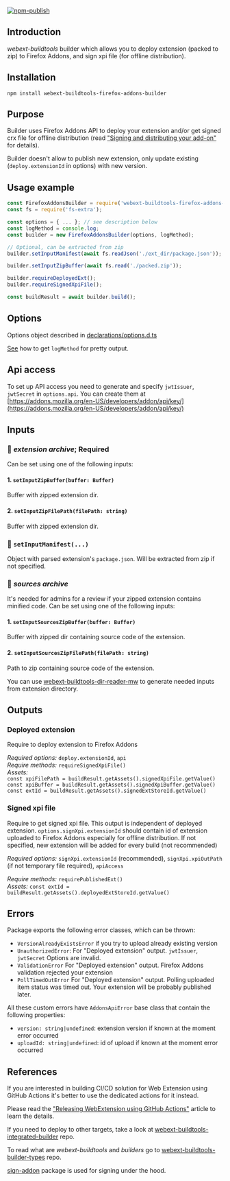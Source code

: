 [![npm-publish](https://github.com/cardinalby/webext-buildtools-firefox-addons-builder/actions/workflows/npm-publish.yml/badge.svg)](https://github.com/cardinalby/webext-buildtools-firefox-addons-builder/actions/workflows/npm-publish.yml)

## Introduction
*webext-buildtools* builder which allows you to deploy extension (packed to zip) 
to Firefox Addons, and sign xpi file (for offline distribution).

## Installation
`npm install webext-buildtools-firefox-addons-builder`

## Purpose

Builder uses Firefox Addons API to deploy your extension and/or get signed crx 
file for offline distribution 
(read ["Signing and distributing your add-on"](https://developer.mozilla.org/en-US/docs/Mozilla/Add-ons/Distribution) for details).

Builder doesn't allow to publish new extension, only update existing (`deploy.extensionId` in options) 
with new version.  

## Usage example
```js
const FirefoxAddonsBuilder = require('webext-buildtools-firefox-addons-builder').default;
const fs = require('fs-extra');

const options = { ... }; // see description below
const logMethod = console.log;
const builder = new FirefoxAddonsBuilder(options, logMethod);

// Optional, can be extracted from zip
builder.setInputManifest(await fs.readJson('./ext_dir/package.json'));

builder.setInputZipBuffer(await fs.read('./packed.zip'));

builder.requireDeployedExt();
builder.requireSignedXpiFile();

const buildResult = await builder.build();
``` 

## Options
Options object described in [declarations/options.d.ts](./declarations/options.d.ts)

[See](https://github.com/cardinalby/webext-buildtools-integrated-builder/blob/master/logMethod.md) how to get `logMethod` for pretty output.

## Api access
To set up API access you need to generate and specify `jwtIssuer`, `jwtSecret` in `options.api`.
You can create them at [https://addons.mozilla.org/en-US/developers/addon/api/key/](https://addons.mozilla.org/en-US/developers/addon/api/key/)

## Inputs

### 🔸 _extension archive_; **Required**
Can be set using one of the following inputs:

#### 1. `setInputZipBuffer(buffer: Buffer)`
Buffer with zipped extension dir.

#### 2. `setInputZipFilePath(filePath: string)`
Buffer with zipped extension dir.

### 🔹 `setInputManifest(...)`
Object with parsed extension's `package.json`. Will be extracted from zip if not specified.

### 🔹 _sources archive_
It's needed for admins for a review if your zipped extension contains minified code.
Can be set using one of the following inputs:

#### 1. `setInputSourcesZipBuffer(buffer: Buffer)` 
Buffer with zipped dir containing source code of the extension. 

#### 2. `setInputSourcesZipFilePath(filePath: string)`
Path to zip containing source code of the extension.

You can use [webext-buildtools-dir-reader-mw](https://www.npmjs.com/package/webext-buildtools-dir-reader-mw)
to generate needed inputs from extension directory.

## Outputs

### Deployed extension
Require to deploy extension to Firefox Addons<br>

*Required options:* `deploy.extensionId`, `api` <br>
*Require methods:* `requireSignedXpiFile()` <br>
*Assets:* <br> 
`const xpiFilePath = buildResult.getAssets().signedXpiFile.getValue()` <br>
`const xpiBuffer = buildResult.getAssets().signedXpiBuffer.getValue()` <br>
`const extId = buildResult.getAssets().signedExtStoreId.getValue()`

### Signed xpi file
Require to get signed xpi file. This output is independent of deployed extension.
`options.signXpi.extensionId` should contain id of extension uploaded to Firefox Addons 
especially for offline distribution. If not specified, new extension will be added 
for every build (not recommended)

*Required options:* `signXpi.extensionId` (recommended), `signXpi.xpiOutPath` 
(if not temporary file required), `apiAccess` <br>

*Require methods:* `requirePublishedExt()` <br>
*Assets:* 
`const extId = buildResult.getAssets().deployedExtStoreId.getValue()` 

## Errors

Package exports the following error classes, which can be thrown:

* `VersionAlreadyExistsError` if you try to upload already existing version
* `UnauthorizedError`: For "Deployed extension" output.
  `jwtIssuer`, `jwtSecret` Options are invalid.
* `ValidationError` For "Deployed extension" output. Firefox Addons validation rejected your extension
* `PollTimedOutError` For "Deployed extension" output. Polling uploaded item status was timed out.
Your extension will be probably published later.

All these custom errors have `AddonsApiError` base class that contain the following properties:
- `version: string|undefined`: extension version if known at the moment error occurred
- `uploadId: string|undefined`: id of upload if known at the moment error occurred

## References

If you are interested in building CI/CD solution for Web Extension using GitHub Actions it's better
to use the dedicated actions for it instead.

Please read the ["Releasing WebExtension using GitHub Actions"](https://cardinalby.github.io/blog/post/github-actions/webext/1-introduction/) article to learn the details.

If you need to deploy to other targets, take a look at
[webext-buildtools-integrated-builder](https://github.com/cardinalby/webext-buildtools-integrated-builder) repo.

To read what are *webext-buildtools* and *builders* go to
[webext-buildtools-builder-types](https://github.com/cardinalby/webext-buildtools-builder-types) repo.

[sign-addon](https://www.npmjs.com/package/sign-addon) package is used for signing under the hood.

